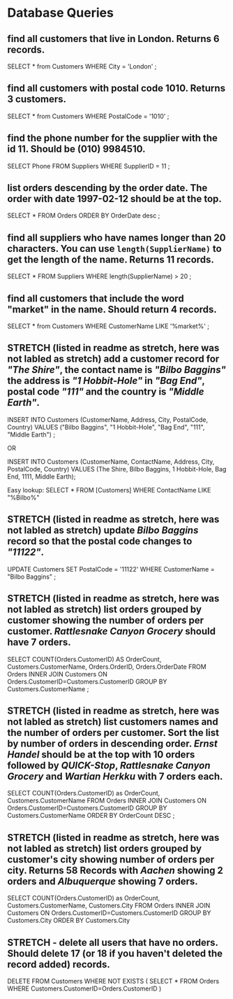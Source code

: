 # Database Queries

## find all customers that live in London. Returns 6 records.
SELECT * from Customers
WHERE City = 'London'
;

## find all customers with postal code 1010. Returns 3 customers.
SELECT * from Customers
WHERE PostalCode = '1010'
;

## find the phone number for the supplier with the id 11. Should be (010) 9984510.
SELECT Phone FROM Suppliers
WHERE SupplierID = 11
;

## list orders descending by the order date. The order with date 1997-02-12 should be at the top.
SELECT * FROM Orders
ORDER BY OrderDate desc
;

## find all suppliers who have names longer than 20 characters. You can use `length(SupplierName)` to get the length of the name. Returns 11 records.
SELECT * FROM Suppliers
WHERE length(SupplierName) > 20
;

## find all customers that include the word "market" in the name. Should return 4 records.
SELECT * from Customers
WHERE CustomerName LIKE '%market%'
;

## STRETCH (listed in readme as stretch, here was not labled as stretch) add a customer record for _"The Shire"_, the contact name is _"Bilbo Baggins"_ the address is _"1 Hobbit-Hole"_ in _"Bag End"_, postal code _"111"_ and the country is _"Middle Earth"_.
INSERT INTO Customers (CustomerName, Address, City, PostalCode, Country)
VALUES ("Bilbo Baggins", "1 Hobbit-Hole", "Bag End", "111", "Middle Earth")
;

OR

INSERT INTO Customers (CustomerName, ContactName, Address, City, PostalCode, Country)
VALUES (The Shire, Bilbo Baggins, 1 Hobbit-Hole, Bag End, 1111, Middle Earth);

Easy lookup:
SELECT * FROM [Customers]
WHERE ContactName LIKE "%Bilbo%"

## STRETCH (listed in readme as stretch, here was not labled as stretch) update _Bilbo Baggins_ record so that the postal code changes to _"11122"_.
UPDATE Customers
SET PostalCode = '11122'
WHERE CustomerName = "Bilbo Baggins"
;

## STRETCH (listed in readme as stretch, here was not labled as stretch) list orders grouped by customer showing the number of orders per customer. _Rattlesnake Canyon Grocery_ should have 7 orders.
SELECT COUNT(Orders.CustomerID) AS OrderCount, Customers.CustomerName, Orders.OrderID,  Orders.OrderDate
FROM Orders
INNER JOIN Customers ON Orders.CustomerID=Customers.CustomerID
GROUP BY Customers.CustomerName
;

## STRETCH (listed in readme as stretch, here was not labled as stretch) list customers names and the number of orders per customer. Sort the list by number of orders in descending order. _Ernst Handel_ should be at the top with 10 orders followed by _QUICK-Stop_, _Rattlesnake Canyon Grocery_ and _Wartian Herkku_ with 7 orders each.
SELECT COUNT(Orders.CustomerID) as OrderCount, Customers.CustomerName
FROM Orders
INNER JOIN Customers ON Orders.CustomerID=Customers.CustomerID
GROUP BY Customers.CustomerName
ORDER BY OrderCount DESC
;

## STRETCH (listed in readme as stretch, here was not labled as stretch) list orders grouped by customer's city showing number of orders per city. Returns 58 Records with _Aachen_ showing 2 orders and _Albuquerque_ showing 7 orders.
SELECT COUNT(Orders.CustomerID) as OrderCount, Customers.CustomerName, Customers.City
FROM Orders
INNER JOIN Customers ON Orders.CustomerID=Customers.CustomerID
GROUP BY Customers.City
ORDER BY Customers.City

## STRETCH - delete all users that have no orders. Should delete 17 (or 18 if you haven't deleted the record added) records.
DELETE FROM Customers
WHERE NOT EXISTS (
    SELECT *
    FROM Orders
    WHERE Customers.CustomerID=Orders.CustomerID
)
